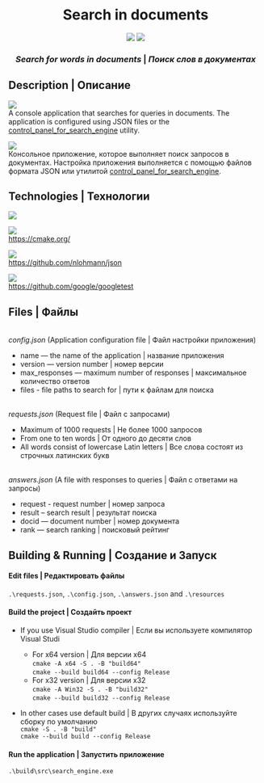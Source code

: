 <h1 align="center">Search in documents</h1>
<p align="center">
<img src="https://img.shields.io/badge/made_by-ZSergeyN-blue">
<img src="https://img.shields.io/badge/language-C%2B%2B-red">

<h3 align="center"><i> Search for words in documents</i> | <i> Поиск слов в документах</i></h3>

## Description | Описание

![](https://img.shields.io/badge/ENG-blue)<br>
 A console application that searches for queries in documents.
The application is configured using JSON files or the [control_panel_for_search_engine](https://github.com/ZSergeyN/control_panel_for_search_engine) utility.<br>

![](https://img.shields.io/badge/RUS-red)<br>
 Консольное приложение, которое выполняет поиск запросов в документах.
Настройка приложения выполняется с помощью файлов формата JSON или утилитой [control_panel_for_search_engine](https://github.com/ZSergeyN/control_panel_for_search_engine).<br>

## Technologies | Технологии
![](https://img.shields.io/badge/C%2B%2B-17-green?style=for-the-badge)<br>

![](https://img.shields.io/badge/CMake-3.24-green?style=for-the-badge)<br>
<https://cmake.org/><br>

![](https://img.shields.io/badge/nlohmann_json-3.11.3-green?style=for-the-badge)<br>
<https://github.com/nlohmann/json><br>

![](https://img.shields.io/badge/GoogleTest-1.15.2-green?style=for-the-badge)<br>
<https://github.com/google/googletest><br>

## Files | Файлы
<br>*config.json*
  (Application configuration file | Файл настройки приложения)
  * name — the name of the application | название приложения
  * version — version number | номер версии
  * max_responses — maximum number of responses | максимальное количество ответов
  * files - file paths to search for | пути к файлам для поиска
  
<br>*requests.json*
  (Request file | Файл с запросами)
  * Maximum of 1000 requests | Не более 1000 запросов
  * From one to ten words | От одного до десяти слов
  * All words consist of lowercase Latin letters | Все слова состоят из строчных латинских букв
  
<br>*answers.json*
(A file with responses to queries | Файл с ответами на запросы)
  * request - request number | номер запроса
  * result – search result | результат поиска
  * docid — document number | номер документа
  * rank — search ranking | поисковый рейтинг

## Building & Running | Создание и Запуск

#### Edit files | Редактировать файлы<br>
`.\requests.json`, `.\config.json`, `.\answers.json` and `.\resources` <br>

#### Build the project | Создайть проект<br>
  * If you use Visual Studio compiler | Если вы используете компилятор Visual Studi<br>
  
    * For x64 version | Для версии x64<br>
`cmake -A x64 -S . -B "build64"`<br>
`cmake --build build64 --config Release`<br>
    * For x32 version | Для версии x32<br>
`cmake -A Win32 -S . -B "build32"`<br>
`cmake --build build32 --config Release`<br>

  * In other cases use default build | В других случаях используйте сборку по умолчанию<br>
`cmake -S . -B "build"`<br>
`cmake --build build --config Release`<br>

#### Run the application | Запустить приложение<br>
`.\build\src\search_engine.exe`<br>
